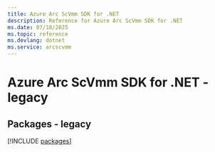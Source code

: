 ```yaml
---
title: Azure Arc ScVmm SDK for .NET
description: Reference for Azure Arc ScVmm SDK for .NET
ms.date: 07/18/2025
ms.topic: reference
ms.devlang: dotnet
ms.service: arcscvmm
---
```

# Azure Arc ScVmm SDK for .NET - legacy
## Packages - legacy
[!INCLUDE [packages](arc-scvmm-index.md)]